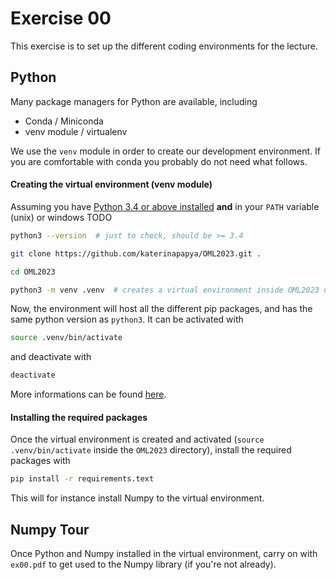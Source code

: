 # Exercise 00

<!--## Configuration of the environments-->

This exercise is to set up the different coding environments for the lecture.

## Python 

Many package managers for Python are available, including

- Conda / Miniconda
- venv module / virtualenv

We use the `venv` module in order to create our development environment. If you are comfortable with conda you probably do not need what follows. 

#### Creating the virtual environment (venv module)

Assuming you have [Python 3.4 or above installed](https://www.python.org/downloads/) **and** in your `PATH` variable (unix) or windows TODO

```bash
python3 --version  # just to check, should be >= 3.4

git clone https://github.com/katerinapapya/OML2023.git . 

cd OML2023

python3 -m venv .venv  # creates a virtual environment inside OML2023 using the module venv with name '.venv'
```

Now, the environment will host all the different pip packages, and has the same python version as `python3`. It can be activated with

```bash
source .venv/bin/activate
```

and deactivate with 

```bash
deactivate
```

More informations can be found [here](https://python.land/virtual-environments/virtualenv#How_to_create_a_Python_venv).

#### Installing the required packages

Once the virtual environment is created and activated (`source .venv/bin/activate` inside the `OML2023` directory), install the required packages with 

```bash
pip install -r requirements.text
```

This will for instance install Numpy to the virtual environment.

## Numpy Tour

Once Python and Numpy installed in the virtual environment, carry on with `ex00.pdf` to get used to the Numpy library (if you're not already).



<!--### Julia-->

